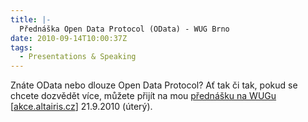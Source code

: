 ```yaml
---
title: |-
  Přednáška Open Data Protocol (OData) - WUG Brno
date: 2010-09-14T10:00:37Z
tags:
  - Presentations & Speaking
---
```

Znáte OData nebo dlouze Open Data Protocol? Ať tak či tak, pokud se chcete dozvědět více, můžete přijít na mou [přednášku na WUGu][1] [[akce.altairis.cz][2]] 21.9.2010 (úterý).

[1]: http://wug.cz/brno/akce/164-Open-Data-Protocol
[2]: http://akce.altairis.cz/Events/371.aspx